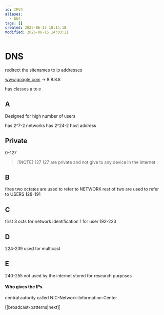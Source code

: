 ```yaml
---
id: IPV4
aliases:
  - DNS
tags: []
created: 2025-06-12 18:14:18
modified: 2025-06-16 14:03:11
---
```



# DNS
redirect the sitenames to ip addresses

www.google.com -> 8.8.8.8

has classes a to e

## A
Designed for high number of users

has 2^7-2 networks
has 2^24-2 host address

## Private
0-127
> [!NOTE] 127
> 127 are private and not give to any device in the internet

## B
fires two octates are used to refer to NETWORK
rest of two are used to refer to USERS
128-191

## C
first 3 octs for network identification
1 for user
192-223

## D
224-239
used for multicast

## E
240-255
not used by the internet
stored for research purposes


#### Who gives the IPs
central autority called NIC-Network-Information-Center



[[broadcast-patterns|next]]
